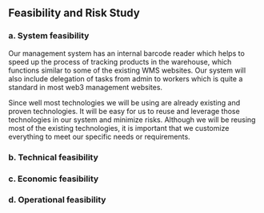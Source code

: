 ## Feasibility and Risk Study 

### a. System feasibility
Our management system has an internal barcode reader which helps to speed up the process of tracking products in the warehouse, which functions similar to some of the existing WMS websites. Our system will also include delegation of tasks from admin to workers which is quite a standard in most web3 management websites.

Since well most technologies we will be using are already existing and proven technologies. It will be easy for us to reuse and leverage those technologies in our system and minimize risks.
Although we will be reusing most of the existing technologies, it is important that we customize everything to meet our specific needs or requirements.

### b. Technical feasibility 


### c. Economic feasibility


### d. Operational feasibility

